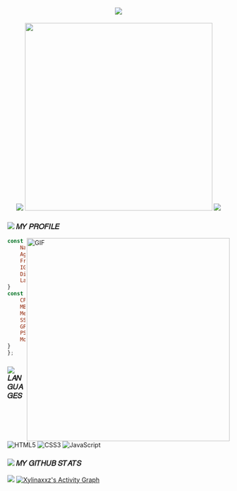 <h1 align="center">
  <a href="https://git.io/typing-svg">
    <img src="https://readme-typing-svg.herokuapp.com/?lines=Wellcome+Bro+❤️;This+is+Xylinaxxz+;Nice+to+meet+you!&center=true&size=30">
  </a>
</h1>
<!--p align="center">
  <img src="https://cdn.discordapp.com/attachments/838080777572581388/987967876512251944/welcome.gif"-->

<p align="center">
  <img src="https://cdn.discordapp.com/emojis/838436760328601610.gif?size=56&quality=lossless">
  <a href="https://facebook.com/Xylinaxxz">
  <img src="https://discord.c99.nl/widget/theme-3/617590088066531338.png" width="425"></a>
  <img src="https://cdn.discordapp.com/emojis/838436760337645568.gif?size=56&quality=lossless">


</p>

### <img src="https://cdn.discordapp.com/emojis/838194962214289438.gif?size=56&quality=lossless"> 𝑀𝑌 𝑃𝑅𝑂𝐹𝐼𝐿𝐸
<img hight="400" width="460" alt="GIF" align="right" src="https://raw.githubusercontent.com/abhisheknaiidu/abhisheknaiidu/master/code.gif">

```js
const TAWAN = {
    Name: "TAWAN",
    Age: 20,
    From: "LA",
    IG: "Xylinaxxz",
    Discord: "Xylinaxxz#6716",    
    Languages: "HTML", "CSS", "JavaScript",   
}    
const PC = {
    CPU: "AMD Ryzen7 3700X",
    MB: "ASUS ROG STRIX X570",
    Memory: "G.SKILL TRIDENZ NEO DDR4 32 GB (3600)",
    SSD: "SAMSUNG 960 EVO M.2 250 GB",
    GPU: "ASUS ROG STRIX Geforce RTX 2080 TI",
    PSU: "THERMALTAKE 750W TOUCHPOWER DPS G RGB",
    Mornitor: "MSI OPTIX G27 144HZ",    
}
};
```
### <img src="https://cdn.discordapp.com/emojis/838194962214289438.gif?size=56&quality=lossless"> 𝐿𝐴𝑁𝐺𝑈𝐴𝐺𝐸𝑆
![HTML5](https://img.shields.io/badge/-HTML5-%23E44D27?style=flat-square&logo=html5&logoColor=ffffff)
![CSS3](https://img.shields.io/badge/-CSS3-%231572B6?style=flat-square&logo=css3)
![JavaScript](https://img.shields.io/badge/-JavaScript-%23F7DF1C?style=flat-square&logo=javascript&logoColor=000000&labelColor=%23F7DF1C&color=%23FFCE5A)
</td><td valign="top" width="33%">

### <img src="https://cdn.discordapp.com/emojis/838194962214289438.gif?size=56&quality=lossless"> 𝑀𝑌 𝐺𝐼𝑇𝐻𝑈𝐵 𝑆𝑇𝐴𝑇𝑆
<img src="https://github-readme-stats.vercel.app/api/top-langs?username=Xylinaxxz">
<a href="https://github.com/Xylinaxxz"><img alt="Xylinaxxz's Activity Graph" src="https://activity-graph.herokuapp.com/graph?username=Xylinaxxz&bg_color=0D1117&color=49a9ff&line=49a9ff&point=FFFFFF&hide_border=true"/></a>



































<!--p align="center">
<img src="https://raw.githubusercontent.com/Platane/snk/output/github-contribution-grid-snake.svg">
</p-->
 
